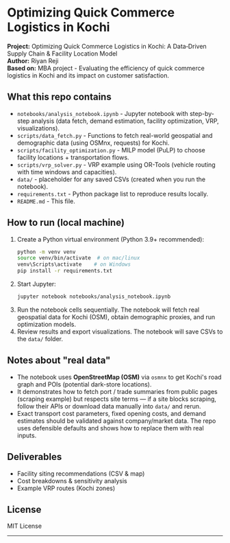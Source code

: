
# Optimizing Quick Commerce Logistics in Kochi

**Project:** Optimizing Quick Commerce Logistics in Kochi: A Data‑Driven Supply Chain & Facility Location Model  
**Author:** Riyan Reji  
**Based on:** MBA project - Evaluating the efficiency of quick commerce logistics in Kochi and its impact on customer satisfaction.

## What this repo contains
- `notebooks/analysis_notebook.ipynb` - Jupyter notebook with step-by-step analysis (data fetch, demand estimation, facility optimization, VRP, visualizations).
- `scripts/data_fetch.py` - Functions to fetch real-world geospatial and demographic data (using OSMnx, requests) for Kochi.
- `scripts/facility_optimization.py` - MILP model (PuLP) to choose facility locations + transportation flows.
- `scripts/vrp_solver.py` - VRP example using OR-Tools (vehicle routing with time windows and capacities).
- `data/` - placeholder for any saved CSVs (created when you run the notebook).
- `requirements.txt` - Python package list to reproduce results locally.
- `README.md` - This file.

## How to run (local machine)
1. Create a Python virtual environment (Python 3.9+ recommended):
   ```bash
   python -m venv venv
   source venv/bin/activate  # on mac/linux
   venv\Scripts\activate    # on Windows
   pip install -r requirements.txt
   ```
2. Start Jupyter:
   ```bash
   jupyter notebook notebooks/analysis_notebook.ipynb
   ```
3. Run the notebook cells sequentially. The notebook will fetch real geospatial data for Kochi (OSM), obtain demographic proxies, and run optimization models.
4. Review results and export visualizations. The notebook will save CSVs to the `data/` folder.

## Notes about "real data"
- The notebook uses **OpenStreetMap (OSM)** via `osmnx` to get Kochi's road graph and POIs (potential dark-store locations).
- It demonstrates how to fetch port / trade summaries from public pages (scraping example) but respects site terms — if a site blocks scraping, follow their APIs or download data manually into `data/` and rerun.
- Exact transport cost parameters, fixed opening costs, and demand estimates should be validated against company/market data. The repo uses defensible defaults and shows how to replace them with real inputs.

## Deliverables
- Facility siting recommendations (CSV & map)
- Cost breakdowns & sensitivity analysis
- Example VRP routes (Kochi zones)

## License
MIT License

---
